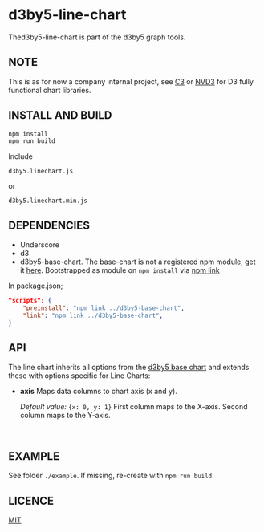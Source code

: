 # d3by5-line-chart
Thed3by5-line-chart is part of the d3by5 graph tools.

## NOTE
This is as for now a company internal project, see [C3](https://github.com/c3js/c3) or [NVD3](https://github.com/novus/nvd3) for D3 fully functional chart libraries.


## INSTALL AND BUILD

```bash
npm install
npm run build
```

Include
```
d3by5.linechart.js
```
or
```
d3by5.linechart.min.js
```

## DEPENDENCIES
* Underscore
* d3
* d3by5-base-chart. The base-chart is not a registered npm module, get it [here](https://github.com/kartoteket/d3by5-base-chart). Bootstrapped as module on `npm install` via [npm link](https://docs.npmjs.com/cli/link)

In package.json;
```json
"scripts": {
    "preinstall": "npm link ../d3by5-base-chart",
    "link": "npm link ../d3by5-base-chart",
}
```


## API
The line chart inherits all options from the [d3by5 base chart](https://github.com/kartoteket/d3by5-base-chart) and extends these with options specific for Line Charts:

* **axis** 
  Maps data columns to chart axis (x and y).

  *Default value:*  `{x: 0, y: 1}` First column maps to the X-axis. Second column maps to the Y-axis. 

  ​

## EXAMPLE
See folder `./example`. If missing, re-create with `npm run build`.

## LICENCE
[MIT](https://opensource.org/licenses/MIT)
